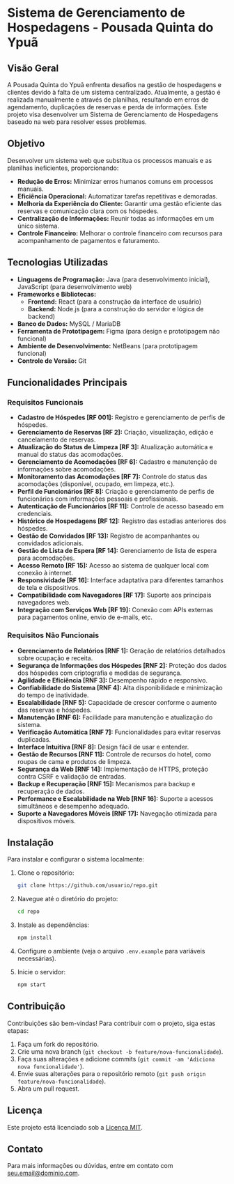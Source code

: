 # Sistema de Gerenciamento de Hospedagens - Pousada Quinta do Ypuã

## Visão Geral

A Pousada Quinta do Ypuã enfrenta desafios na gestão de hospedagens e clientes devido à falta de um sistema centralizado. Atualmente, a gestão é realizada manualmente e através de planilhas, resultando em erros de agendamento, duplicações de reservas e perda de informações. Este projeto visa desenvolver um Sistema de Gerenciamento de Hospedagens baseado na web para resolver esses problemas.

## Objetivo

Desenvolver um sistema web que substitua os processos manuais e as planilhas ineficientes, proporcionando:

- **Redução de Erros:** Minimizar erros humanos comuns em processos manuais.
- **Eficiência Operacional:** Automatizar tarefas repetitivas e demoradas.
- **Melhoria da Experiência do Cliente:** Garantir uma gestão eficiente das reservas e comunicação clara com os hóspedes.
- **Centralização de Informações:** Reunir todas as informações em um único sistema.
- **Controle Financeiro:** Melhorar o controle financeiro com recursos para acompanhamento de pagamentos e faturamento.

## Tecnologias Utilizadas

- **Linguagens de Programação:** Java (para desenvolvimento inicial), JavaScript (para desenvolvimento web)
- **Frameworks e Bibliotecas:**
  - **Frontend:** React (para a construção da interface de usuário)
  - **Backend:** Node.js (para a construção do servidor e lógica de backend)
- **Banco de Dados:** MySQL / MariaDB
- **Ferramenta de Prototipagem:** Figma (para design e prototipagem não funcional)
- **Ambiente de Desenvolvimento:** NetBeans (para prototipagem funcional)
- **Controle de Versão:** Git

## Funcionalidades Principais

### Requisitos Funcionais

- **Cadastro de Hóspedes [RF 001]:** Registro e gerenciamento de perfis de hóspedes.
- **Gerenciamento de Reservas [RF 2]:** Criação, visualização, edição e cancelamento de reservas.
- **Atualização do Status de Limpeza [RF 3]:** Atualização automática e manual do status das acomodações.
- **Gerenciamento de Acomodações [RF 6]:** Cadastro e manutenção de informações sobre acomodações.
- **Monitoramento das Acomodações [RF 7]:** Controle do status das acomodações (disponível, ocupado, em limpeza, etc.).
- **Perfil de Funcionários [RF 8]:** Criação e gerenciamento de perfis de funcionários com informações pessoais e profissionais.
- **Autenticação de Funcionários [RF 11]:** Controle de acesso baseado em credenciais.
- **Histórico de Hospedagens [RF 12]:** Registro das estadias anteriores dos hóspedes.
- **Gestão de Convidados [RF 13]:** Registro de acompanhantes ou convidados adicionais.
- **Gestão de Lista de Espera [RF 14]:** Gerenciamento de lista de espera para acomodações.
- **Acesso Remoto [RF 15]:** Acesso ao sistema de qualquer local com conexão à internet.
- **Responsividade [RF 16]:** Interface adaptativa para diferentes tamanhos de tela e dispositivos.
- **Compatibilidade com Navegadores [RF 17]:** Suporte aos principais navegadores web.
- **Integração com Serviços Web [RF 19]:** Conexão com APIs externas para pagamentos online, envio de e-mails, etc.

### Requisitos Não Funcionais

- **Gerenciamento de Relatórios [RNF 1]:** Geração de relatórios detalhados sobre ocupação e receita.
- **Segurança de Informações dos Hóspedes [RNF 2]:** Proteção dos dados dos hóspedes com criptografia e medidas de segurança.
- **Agilidade e Eficiência [RNF 3]:** Desempenho rápido e responsivo.
- **Confiabilidade do Sistema [RNF 4]:** Alta disponibilidade e minimização do tempo de inatividade.
- **Escalabilidade [RNF 5]:** Capacidade de crescer conforme o aumento das reservas e hóspedes.
- **Manutenção [RNF 6]:** Facilidade para manutenção e atualização do sistema.
- **Verificação Automática [RNF 7]:** Funcionalidades para evitar reservas duplicadas.
- **Interface Intuitiva [RNF 8]:** Design fácil de usar e entender.
- **Gestão de Recursos [RNF 11]:** Controle de recursos do hotel, como roupas de cama e produtos de limpeza.
- **Segurança da Web [RNF 14]:** Implementação de HTTPS, proteção contra CSRF e validação de entradas.
- **Backup e Recuperação [RNF 15]:** Mecanismos para backup e recuperação de dados.
- **Performance e Escalabilidade na Web [RNF 16]:** Suporte a acessos simultâneos e desempenho adequado.
- **Suporte a Navegadores Móveis [RNF 17]:** Navegação otimizada para dispositivos móveis.

## Instalação

Para instalar e configurar o sistema localmente:

1. Clone o repositório:
   ```sh
   git clone https://github.com/usuario/repo.git
   ```

2. Navegue até o diretório do projeto:
   ```sh
   cd repo
   ```

3. Instale as dependências:
   ```sh
   npm install
   ```

4. Configure o ambiente (veja o arquivo `.env.example` para variáveis necessárias).

5. Inicie o servidor:
   ```sh
   npm start
   ```

## Contribuição

Contribuições são bem-vindas! Para contribuir com o projeto, siga estas etapas:

1. Faça um fork do repositório.
2. Crie uma nova branch (`git checkout -b feature/nova-funcionalidade`).
3. Faça suas alterações e adicione commits (`git commit -am 'Adiciona nova funcionalidade'`).
4. Envie suas alterações para o repositório remoto (`git push origin feature/nova-funcionalidade`).
5. Abra um pull request.

## Licença

Este projeto está licenciado sob a [Licença MIT](LICENSE).

## Contato

Para mais informações ou dúvidas, entre em contato com [seu.email@dominio.com](mailto:seu.email@dominio.com).

